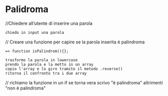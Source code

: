 # Palidroma

//Chiedere all’utente di inserire una parola

    chiedo in input una parola

// Creare una funzione per capire se la parola inserita è palindroma

    => function isPalindrom(){};

    trasformo la parola in lowercase
    prendo la parola e la metto in un array
    copio l'array e lo giro tramite il metodo .reverse()
    ritorna il confronto tra i due array

// richiamo la funzione in un if se torna vera scrivo "è palindroma" altrimenti "non è palindroma"

